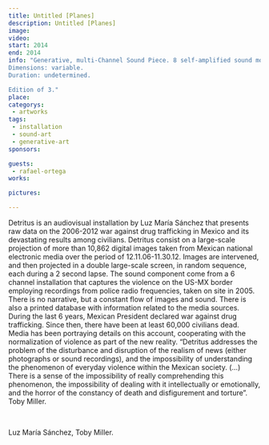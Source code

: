 ```yaml
---
title: Untitled [Planes]
description: Untitled [Planes]
image: 
video: 
start: 2014
end: 2014
info: "Generative, multi-Channel Sound Piece. 8 self-amplified sound monitors, computer, sound interface, sounds.
Dimensions: variable.
Duration: undetermined.

Edition of 3."
place: 
categorys:
 - artworks
tags: 
 - installation
 - sound-art
 - generative-art
sponsors:

guests:
 - rafael-ortega
works:

pictures:

---
```


Detritus is an audiovisual installation by Luz María Sánchez that presents raw data on the 2006-2012 war against drug trafficking in Mexico and its devastating results among civilians. Detritus consist on a large-scale projection of more than 10,862 digital images taken from Mexican national electronic media over the period of 12.11.06-11.30.12. Images are intervened, and then projected in a double large-scale screen, in random sequence, each during a 2 second lapse. The sound component come from a 6 channel installation that captures the violence on the US-MX border employing recordings from police radio frequencies, taken on site in 2005. There is no narrative, but a constant flow of images and sound. There is also a printed database with information related to the media sources. During the last 6 years, Mexican President declared war against drug trafficking. Since then, there have been at least 60,000 civilians dead. Media has been portraying details on this account, cooperating with the normalization of violence as part of the new reality. “Detritus addresses the problem of the disturbance and disruption of the realism of news (either photographs or sound recordings), and the impossibility of understanding the phenomenon of everyday violence within the Mexican society. (…) There is a sense of the impossibility of really comprehending this phenomenon, the impossibility of dealing with it intellectually or emotionally, and the horror of the constancy of death and disfigurement and torture”. Toby Miller.

 

Luz María Sánchez, Toby Miller.